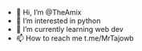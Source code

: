 - 👋 Hi, I’m @TheAmix
- 👀 I’m interested in python
- 🌱 I’m currently learning web dev
- 📫 How to reach me t.me/MrTajowb

<!---
TheAmix/TheAmix is a ✨ special ✨ repository because its `README.md` (this file) appears on your GitHub profile.
You can click the Preview link to take a look at your changes.
--->
